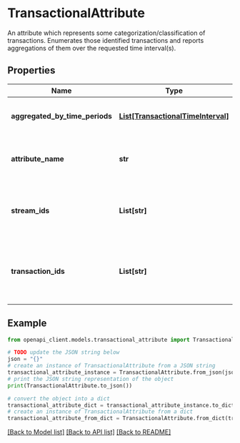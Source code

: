 # TransactionalAttribute

An attribute which represents some categorization/classification of transactions. Enumerates those identified transactions and reports aggregations of them over the requested time interval(s).

## Properties

Name | Type | Description | Notes
------------ | ------------- | ------------- | -------------
**aggregated_by_time_periods** | [**List[TransactionalTimeInterval]**](TransactionalTimeInterval.md) | List of aggregations by specified Time Interval | 
**attribute_name** | **str** | Name of Attribute as mentioned in Data Dictionary | 
**stream_ids** | **List[str]** | List of stream IDs categorized as belonging to this attribute | 
**transaction_ids** | **List[str]** | List of transaction IDs categorized as belonging to this attribute | 

## Example

```python
from openapi_client.models.transactional_attribute import TransactionalAttribute

# TODO update the JSON string below
json = "{}"
# create an instance of TransactionalAttribute from a JSON string
transactional_attribute_instance = TransactionalAttribute.from_json(json)
# print the JSON string representation of the object
print(TransactionalAttribute.to_json())

# convert the object into a dict
transactional_attribute_dict = transactional_attribute_instance.to_dict()
# create an instance of TransactionalAttribute from a dict
transactional_attribute_from_dict = TransactionalAttribute.from_dict(transactional_attribute_dict)
```
[[Back to Model list]](../README.md#documentation-for-models) [[Back to API list]](../README.md#documentation-for-api-endpoints) [[Back to README]](../README.md)


